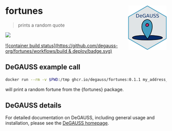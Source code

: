 # fortunes <a href='https://degauss.org'><img src='https://github.com/degauss-org/degauss_template/raw/master/degauss_hex.png' align='right' height='138.5' /></a>

> prints a random quote

[![](https://img.shields.io/github/v/release/degauss-org/fortunes?color=469FC2&label=version&sort=semver)](https://github.com/degauss-org/fortunes/releases)

[![container build status](https://github.com/degauss-org/fortunes/workflows/build & deploy/badge.svg)](https://github.com/degauss-org/fortunes/actions)

## DeGAUSS example call

```sh
docker run --rm -v $PWD:/tmp ghcr.io/degauss/fortunes:0.1.1 my_address_file_geocoded.csv
```

will print a random fortune from the {fortunes} package.

## DeGAUSS details

For detailed documentation on DeGAUSS, including general usage and installation, please see the [DeGAUSS homepage](https://degauss.org).
